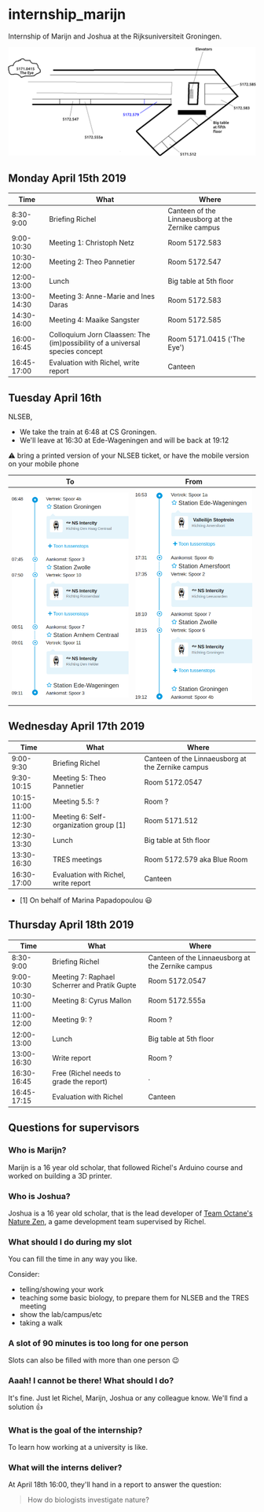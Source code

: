   # internship_marijn

Internship of Marijn and Joshua at the Rijksuniversiteit Groningen.

![](lb.png)

## Monday April 15th 2019

Time|What|Where
---|---|---
8:30-9:00|Briefing Richel|Canteen of the Linnaeusborg at the Zernike campus
9:00-10:30|Meeting 1: Christoph Netz|Room 5172.583
10:30-12:00|Meeting 2: Theo Pannetier|Room 5172.547
12:00-13:00|Lunch|Big table at 5th floor
13:00-14:30|Meeting 3: Anne-Marie and Ines Daras|Room 5172.583
14:30-16:00|Meeting 4: Maaike Sangster|Room 5172.585
16:00-16:45|Colloquium Jorn Claassen: The (im)possibility of a universal species concept|Room 5171.0415 ('The Eye')
16:45-17:00|Evaluation with Richel, write report|Canteen

## Tuesday April 16th

NLSEB, 

 * We take the train at 6:48 at CS Groningen.
 * We'll leave at 16:30 at Ede-Wageningen and will be back at 19:12

:warning: bring a printed version of your NLSEB ticket, or have the mobile
version on your mobile phone

To|From
---|---
![](to.png)|![](from.png)

## Wednesday April 17th 2019

Time|What|Where
---|---|---
9:00-9:30|Briefing Richel|Canteen of the Linnaeusborg at the Zernike campus
9:30-10:15|Meeting 5: Theo Pannetier|Room 5172.0547
10:15-11:00|Meeting 5.5: ?|Room ?
11:00-12:30|Meeting 6: Self-organization group [1] |Room 5171.512
12:30-13:30|Lunch|Big table at 5th floor
13:30-16:30|TRES meetings|Room 5172.579 aka Blue Room
16:30-17:00|Evaluation with Richel, write report|Canteen

 * [1] On behalf of Marina Papadopoulou :smiley:

## Thursday April 18th 2019

Time|What|Where
---|---|---
8:30-9:00|Briefing Richel|Canteen of the Linnaeusborg at the Zernike campus
9:00-10:30|Meeting 7: Raphael Scherrer and Pratik Gupte|Room 5172.0547
10:30-11:00|Meeting 8: Cyrus Mallon|Room 5172.555a
11:00-12:00|Meeting 9: ? |Room ?
12:00-13:00|Lunch|Big table at 5th floor
13:00-16:30|Write report|Room ?
16:30-16:45|Free (Richel needs to grade the report)|.
16:45-17:15|Evaluation with Richel|Canteen

## Questions for supervisors

### Who is Marijn?

Marijn is a 16 year old scholar,
that followed Richel's Arduino course and worked
on building a 3D printer.

### Who is Joshua?

Joshua is a 16 year old scholar,
that is the lead developer of [Team Octane's Nature Zen](https://github.com/richelbilderbeek/djog_unos_2018),
a game development team supervised by Richel.

### What should I do during my slot

You can fill the time in any way you like.

Consider:

 * telling/showing your work
 * teaching some basic biology, to prepare them for NLSEB and the TRES meeting
 * show the lab/campus/etc
 * taking a walk

### A slot of 90 minutes is too long for one person

Slots can also be filled with more than one person :wink:

### Aaah! I cannot be there! What should I do?

It's fine. Just let Richel, Marijn, Joshua or any colleague know. 
We'll find a solution :+1:

### What is the goal of the internship?

To learn how working at a university is like.

### What will the interns deliver?

At April 18th 16:00, they'll hand in a report to answer the question:

> How do biologists investigate nature?
